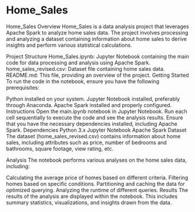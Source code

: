 # Home_Sales

Home_Sales
Overview
Home_Sales is a data analysis project that leverages Apache Spark to analyze home sales data. The project involves processing and analyzing a dataset containing information about home sales to derive insights and perform various statistical calculations.

Project Structure
Home_Sales.ipynb: Jupyter Notebook containing the main code for data processing and analysis using Apache Spark.
home_sales_revised.csv: Dataset file containing home sales data.
README.md: This file, providing an overview of the project.
Getting Started
To run the code in the notebook, ensure you have the following prerequisites:

Python installed on your system.
Jupyter Notebook installed, preferably through Anaconda.
Apache Spark installed and properly configured.
Instructions
Open the main.ipynb notebook in Jupyter Notebook.
Run each cell sequentially to execute the code and see the analysis results.
Ensure that you have the necessary dependencies installed, including Apache Spark.
Dependencies
Python 3.x
Jupyter Notebook
Apache Spark
Dataset
The dataset (home_sales_revised.csv) contains information about home sales, including attributes such as price, number of bedrooms and bathrooms, square footage, view rating, etc.

Analysis
The notebook performs various analyses on the home sales data, including:

Calculating the average price of homes based on different criteria.
Filtering homes based on specific conditions.
Partitioning and caching the data for optimized querying.
Analyzing the runtime of different queries.
Results
The results of the analysis are displayed within the notebook. This includes summary statistics, visualizations, and insights drawn from the data.
